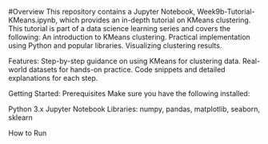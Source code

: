 #Overview
This repository contains a Jupyter Notebook, Week9b-Tutorial-KMeans.ipynb, which provides an in-depth tutorial on KMeans clustering. This tutorial is part of a data science learning series and covers the following:
An introduction to KMeans clustering.
Practical implementation using Python and popular libraries.
Visualizing clustering results.

Features:
Step-by-step guidance on using KMeans for clustering data.
Real-world datasets for hands-on practice.
Code snippets and detailed explanations for each step.

Getting Started:
Prerequisites
Make sure you have the following installed:

Python 3.x
Jupyter Notebook
Libraries: numpy, pandas, matplotlib, seaborn, sklearn

How to Run















